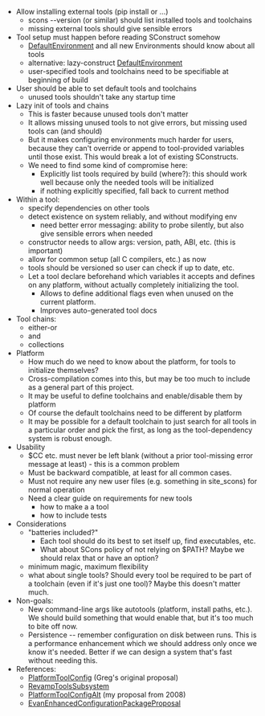 
* Allow installing external tools (pip install or ...) 
   * scons --version (or similar) should list installed tools and toolchains 
   * missing external tools should give sensible errors 
* Tool setup must happen before reading SConstruct somehow 
   * [DefaultEnvironment](DefaultEnvironment) and all new Environments should know about all tools 
   * alternative: lazy-construct [DefaultEnvironment](DefaultEnvironment) 
   * user-specified tools and toolchains need to be specifiable at beginning of build 
* User should be able to set default tools and toolchains 
   * unused tools shouldn't take any startup time 
* Lazy init of tools and chains 
   * This is faster because unused tools don't matter 
   * It allows missing unused tools to not give errors, but missing used tools can (and should) 
   * But it makes configuring environments much harder for users, because they can't override or append to tool-provided variables until those exist.  This would break a lot of existing SConstructs. 
   * We need to find some kind of compromise here: 
      * Explicitly list tools required by build (where?): this should work well because only the needed tools will be initialized 
      * if nothing explicitly specified, fall back to current method 
* Within a tool: 
   * specify dependencies on other tools 
   * detect existence on system reliably, and without modifying env 
      * need better error messaging: ability to probe silently, but also give sensible errors when needed 
   * constructor needs to allow args: version, path, ABI, etc. (this is important) 
   * allow for common setup (all C compilers, etc.) as now 
   * tools should be versioned so user can check if up to date, etc. 
   * Let a tool declare beforehand which variables it accepts and defines on any platform, without actually completely initializing the tool. 
      * Allows to define additional flags even when unused on the current platform. 
      * Improves auto-generated tool docs 
* Tool chains: 
   * either-or 
   * and 
   * collections 
* Platform 
   * How much do we need to know about the platform, for tools to initialize themselves? 
   * Cross-compilation comes into this, but may be too much to include as a general part of this project. 
   * It may be useful to define toolchains and enable/disable them by platform 
   * Of course the default toolchains need to be different by platform 
   * It may be possible for a default toolchain to just search for all tools in a particular order and pick the first, as long as the tool-dependency system is robust enough. 
* Usability 
   * $CC etc. must never be left blank (without a prior tool-missing error message at least) - this is a common problem 
   * Must be backward compatible, at least for all common cases. 
   * Must not require any new user files (e.g. something in site_scons) for normal operation 
   * Need a clear guide on requirements for new tools 
      * how to make a a tool 
      * how to include tests 
* Considerations 
   * "batteries included?" 
      * Each tool should do its best to set itself up, find executables, etc. 
      * What about SCons policy of not relying on $PATH?  Maybe we should relax that or have an option? 
   * minimum magic, maximum flexibility 
   * what about single tools?  Should every tool be required to be part of a toolchain (even if it's just one tool)?  Maybe this doesn't matter much. 
* Non-goals: 
   * New command-line args like autotools (platform, install paths, etc.).  We should build something that would enable that, but it's too much to bite off now. 
   * Persistence -- remember configuration on disk between runs.  This is a performance enhancement which we should address only once we know it's needed.  Better if we can design a system that's fast without needing this. 
* References: 
   * [PlatformToolConfig](PlatformToolConfig) (Greg's original proposal) 
   * [RevampToolsSubsystem](RevampToolsSubsystem) 
   * [PlatformToolConfigAlt](PlatformToolConfigAlt) (my proposal from 2008) 
   * [EvanEnhancedConfigurationPackageProposal](EvanEnhancedConfigurationPackageProposal) 